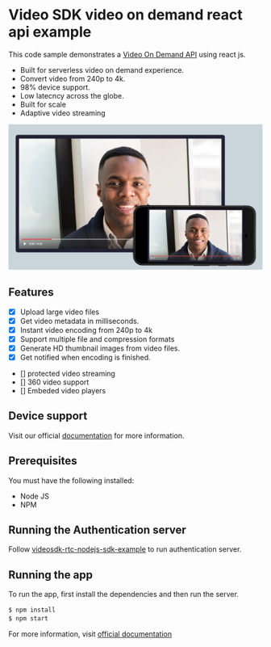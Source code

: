 # Video SDK video on demand react api example

This code sample demonstrates a [Video On Demand API](https://docs.videosdk.live/docs/overview/video-on-demand/introduction) using react js.

- Built for serverless video on demand experience.
- Convert video from 240p to 4k.
- 98% device support.
- Low latecncy across the globe.
- Built for scale
- Adaptive video streaming

![video-on-demand.jpg](./public/video-on-demand.jpg)

## Features

- [x] Upload large video files
- [x] Get video metadata in milliseconds.
- [x] Instant video encoding from 240p to 4k
- [x] Support multiple file and compression formats
- [x] Generate HD thumbnail images from video files.
- [x] Get notified when encoding is finished.
- [] protected video streaming
- [] 360 video support
- [] Embeded video players

## Device support

Visit our official [documentation](http://localhost:3000/docs/overview/video-on-demand/introduction) for more information.

## Prerequisites

You must have the following installed:

- Node JS
- NPM

## Running the Authentication server

Follow [videosdk-rtc-nodejs-sdk-example](https://github.com/videosdk-live/videosdk-rtc-nodejs-sdk-example) to run authentication server.

## Running the app

To run the app, first install the dependencies and then run the server.

```sh
$ npm install
$ npm start
```

For more information, visit [official documentation](http://localhost:3000/docs/overview/video-on-demand/introduction)
